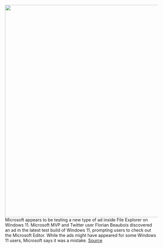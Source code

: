 <img src='https://cdn.vox-cdn.com/thumbor/LCtx8sDN3wGL45fSB0IEohk32o8=/0x0:1280x720/1200x800/filters:focal(538x258:742x462)/cdn.vox-cdn.com/uploads/chorus_image/image/70625867/windows11darkmode.0.jpg' width='700px' /><br/>
Microsoft appears to be testing a new type of ad inside File Explorer on Windows 11. Microsoft MVP and Twitter user Florian Beaubois discovered an ad in the latest test build of Windows 11, prompting users to check out the Microsoft Editor. While the ads might have appeared for some Windows 11 users, Microsoft says it was a mistake.
<a href='https://www.theverge.com/2022/3/15/22979251/microsoft-file-explorer-ads-windows-11-testing'> Source <a/>